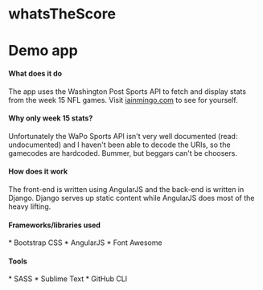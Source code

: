 whatsTheScore
=============
<h1>Demo app</h1>

<h4>What does it do</h4>
The app uses the Washington Post Sports API to fetch and display stats from the week 15 NFL games. Visit <a href='http://iainmingo.com/'>iainmingo.com</a> to see for yourself.

<h4>Why only week 15 stats?</h4>
Unfortunately the WaPo Sports API isn't very well documented (read: undocumented) and I haven't been able to decode the URIs, so the gamecodes are hardcoded. Bummer, but beggars can't be choosers.

<h4>How does it work</h4>
The front-end is written using AngularJS and the back-end is written in Django. Django serves up static content while AngularJS does most of the heavy lifting.

<h4>Frameworks/libraries used</h4>
* Bootstrap CSS
* AngularJS
* Font Awesome

<h4>Tools</h4>
* SASS
* Sublime Text
* GitHub CLI


